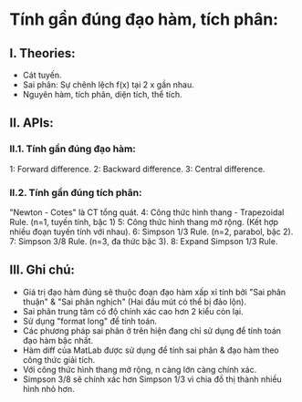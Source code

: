 # Tính gần đúng đạo hàm, tích phân: 

## I. Theories: 
- Cát tuyến. 
- Sai phân: Sự chênh lệch f(x) tại 2 x gần nhau. 
- Nguyên hàm, tích phân, diện tích, thể tích. 

## II. APIs: 
### II.1. Tính gần đúng đạo hàm: 
1: Forward difference.
2: Backward difference. 
3: Central difference. 

### II.2. Tính gần đúng tích phân: 
"Newton - Cotes" là CT tổng quát. 
4: Công thức hình thang - Trapezoidal Rule.  (n=1, tuyến tính, bậc 1) 
5: Công thức hình thang mở rộng. (Kết hợp nhiều đoạn tuyến tính với nhau). 
6: Simpson 1/3 Rule. (n=2, parabol, bậc 2). 
7: Simpson 3/8 Rule. (n=3, đa thức bậc 3). 
8: Expand Simpson 1/3 Rule.

## III. Ghi chú: 
- Giá trị đạo hàm đúng sẽ thuộc đoạn đạo hàm xấp xỉ tính bởi "Sai phân thuận" & "Sai phân nghịch" (Hai đầu mút có thể bị đảo lộn).
- Sai phân trung tâm có độ chính xác cao hơn 2 kiểu còn lại.  
- Sử dụng "format long" để tính toán. 
- Các phương pháp sai phân ở trên hiện đang chỉ sử dụng để tính toán đạo hàm bậc nhất. 
- Hàm diff của MatLab được sử dụng để tính sai phân & đạo hàm theo công thức giải tích.  
- Với công thức hình thang mở rộng, n càng lớn càng chính xác. 
- Simpson 3/8 sẽ chính xác hơn Simpson 1/3 vì chia đồ thị thành nhiều hình nhỏ hơn. 
